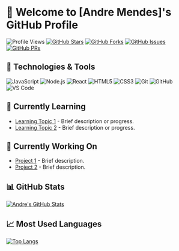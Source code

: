 # 👋 Welcome to [Andre Mendes]'s GitHub Profile

![Profile Views](https://visitor-badge.glitch.me/badge?page_id=andremxmx.andremxmx)
[![GitHub Stars](https://img.shields.io/github/stars/andremxmx/your_repository.svg)](https://github.com/andremxmx/your_repository/stargazers)
[![GitHub Forks](https://img.shields.io/github/forks/andremxmx/your_repository.svg)](https://github.com/andremxmx/your_repository/network/members)
[![GitHub Issues](https://img.shields.io/github/issues/andremxmx/your_repository.svg)](https://github.com/andremxmx/your_repository/issues)
[![GitHub PRs](https://img.shields.io/github/issues-pr/andremxmx/your_repository.svg)](https://github.com/andremxmx/your_repository/pulls)

## 🚀 Technologies & Tools

![JavaScript](https://img.shields.io/badge/-JavaScript-black?style=flat-square&logo=javascript)
![Node.js](https://img.shields.io/badge/-Node.js-black?style=flat-square&logo=node.js)
![React](https://img.shields.io/badge/-React-black?style=flat-square&logo=react)
![HTML5](https://img.shields.io/badge/-HTML5-black?style=flat-square&logo=html5)
![CSS3](https://img.shields.io/badge/-CSS3-black?style=flat-square&logo=css3)
![Git](https://img.shields.io/badge/-Git-black?style=flat-square&logo=git)
![GitHub](https://img.shields.io/badge/-GitHub-black?style=flat-square&logo=github)
![VS Code](https://img.shields.io/badge/-VS%20Code-black?style=flat-square&logo=visual-studio-code)

## 🌱 Currently Learning

- [Learning Topic 1](#) - Brief description or progress.
- [Learning Topic 2](#) - Brief description or progress.

## 🔭 Currently Working On

- [Project 1](#) - Brief description.
- [Project 2](#) - Brief description.

## 📊 GitHub Stats

[![Andre's GitHub Stats](https://github-readme-stats.vercel.app/api?username=andremxmx&show_icons=true&count_private=true&hide=contribs,prs&theme=radical)](https://github.com/anuraghazra/github-readme-stats)

## 📈 Most Used Languages

[![Top Langs](https://github-readme-stats.vercel.app/api/top-langs/?username=andremxmx&layout=compact&theme=radical)](https://github.com/anuraghazra/github-readme-stats)
